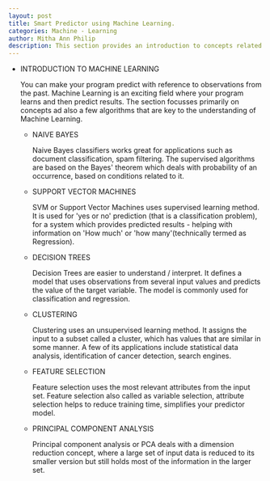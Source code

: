 ```yaml
---
layout: post
title: Smart Predictor using Machine Learning.  
categories: Machine - Learning
author: Mitha Ann Philip
description: This section provides an introduction to concepts related to Machine Learning.
---
```





- INTRODUCTION TO MACHINE LEARNING

    You can make your program predict with reference to observations from the past. Machine Learning is an exciting field where your program learns and then predict results. The section focusses primarily on concepts ad also a few algorithms that are key to the understanding of Machine Learning.  
      
    - NAIVE BAYES

      Naive Bayes classifiers works great for applications such as document classification, spam filtering. The supervised algorithms are based on the Bayes' theorem which deals with probability of an occurrence, based on conditions related to it.
      
    - SUPPORT VECTOR MACHINES

      SVM or Support Vector Machines uses supervised learning method. It is used for 'yes or no' prediction (that is a classification problem), for a system which provides predicted results - helping with information on 'How much' or 'how many'(technically termed as Regression). 
      
    - DECISION TREES

      Decision Trees are easier to understand / interpret. It defines a model that uses observations from several input values and predicts the value of the target variable. The model is commonly used for classification and regression.
      
    - CLUSTERING

      Clustering uses an unsupervised learning method. It assigns the input to a subset called a cluster, which has values that are similar in some manner. A few of its applications include statistical data analysis, identification of cancer detection, search engines.
    
    - FEATURE SELECTION

      Feature selection uses the most relevant attributes from the input set. Feature selection also called as variable selection, attribute selection helps to reduce training time, simplifies your predictor model.
      
    - PRINCIPAL COMPONENT ANALYSIS

      Principal component analysis or PCA deals with a dimension reduction concept, where a large set of input data is reduced to its smaller version but still holds most of the information in the larger set.
